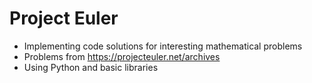 # Project Euler
* Implementing code solutions for interesting mathematical problems
* Problems from https://projecteuler.net/archives
* Using Python and basic libraries
